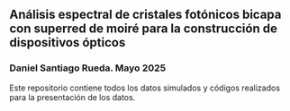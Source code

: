 ## Análisis espectral de cristales fotónicos bicapa con superred de moiré para la construcción de dispositivos ópticos

### Daniel Santiago Rueda. Mayo 2025

Este repositorio contiene todos los datos simulados y códigos realizados para la presentación de los datos.
